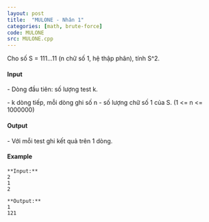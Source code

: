 ```yaml
---
layout: post
title:  "MULONE - Nhân 1"
categories: [math, brute-force]
code: MULONE
src: MULONE.cpp
---
```




  


Cho số S = 111...11 (n chữ số 1, hệ thập phân), tính S^2.

#### Input

\- Dòng đầu tiên: số lượng test k.

\- k dòng tiếp, mỗi dòng ghi số n - số lượng chữ số 1 của S. (1 <= n <= 1000000)

#### Output

\- Với mỗi test ghi kết quả trên 1 dòng.

#### Example

```
**Input:**
2
1
2

**Output:**
1
121

```

<!--more-->


